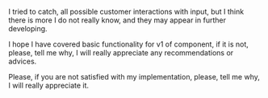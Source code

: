 I tried to catch, all possible customer interactions with input, but I think there is more I do not really know, and they may appear in further developing.

I hope I have covered basic functionality for v1 of component, if it is not, please, tell me why, I will really appreciate any recommendations or advices.

Please, if you are not satisfied with my implementation, please, tell me why, I will really appreciate it.
